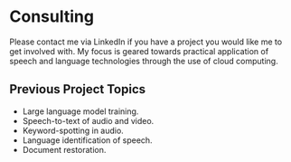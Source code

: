 # Consulting

Please contact me via LinkedIn if you have a project you would like me to get involved with.
My focus is geared towards practical application of speech and language technologies through the use of cloud computing.

## Previous Project Topics

- Large language model training.
- Speech-to-text of audio and video.
- Keyword-spotting in audio.
- Language identification of speech.
- Document restoration.